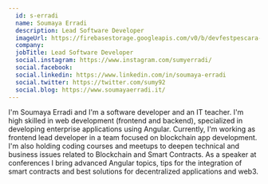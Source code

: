 ```yaml
---
  id: s-erradi
  name: Soumaya Erradi
  description: Lead Software Developer
  imageUrl: https://firebasestorage.googleapis.com/v0/b/devfestpescara-2023.appspot.com/o/speakers%2Fs-erradi.jpg?alt=media&token=c910f990-fb0e-4385-b749-b023f959eefc
  company: 
  jobTitle: Lead Software Developer
  social.instagram: https://www.instagram.com/sumyerradi/
  social.facebook: 
  social.linkedin: https://www.linkedin.com/in/soumaya-erradi
  social.twitter: https://twitter.com/sumy92
  social.blog: https://www.soumayaerradi.it/
---
```


I'm Soumaya Erradi and I'm a software developer and an IT teacher.
I'm high skilled in web development (frontend and backend), specialized in developing enterprise applications using Angular.
Currently, I'm working as frontend lead developer in a team focused on blockchain app development.
I'm also holding coding courses and meetups to deepen technical and business issues related to Blockchain and Smart Contracts.
As a speaker at conferences I bring advanced Angular topics, tips for the integration of smart contracts and best solutions for decentralized applications and web3.
